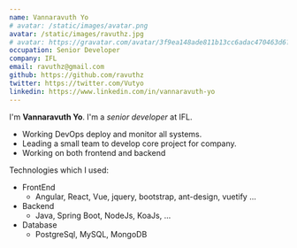 ```yaml
---
name: Vannaravuth Yo
# avatar: /static/images/avatar.png
avatar: /static/images/ravuthz.jpg
# avatar: https://gravatar.com/avatar/3f9ea148ade811b13cc6adac470463d6?s=400&d=robohash&r=x
occupation: Senior Developer
company: IFL
email: ravuthz@gmail.com
github: https://github.com/ravuthz
twitter: https://twitter.com/Vutyo
linkedin: https://www.linkedin.com/in/vannaravuth-yo
---
```


I'm **Vannaravuth Yo**. I'm a _senior developer_ at IFL.

- Working DevOps deploy and monitor all systems.
- Leading a small team to develop core project for company.
- Working on both frontend and backend

Technologies which I used:

- FrontEnd
  - Angular, React, Vue, jquery, bootstrap, ant-design, vuetify ...
- Backend
  - Java, Spring Boot, NodeJs, KoaJs, ...
- Database
  - PostgreSql, MySQL, MongoDB
